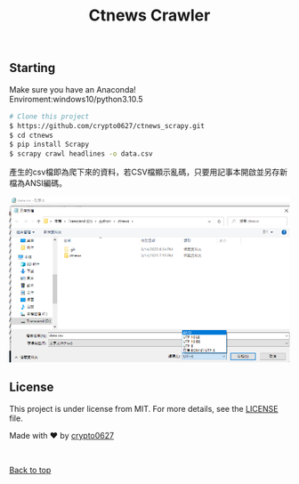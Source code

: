 <div align="center" id="top"> </div>

<h1 align="center">Ctnews Crawler</h1>
<br>

## Starting 
Make sure you have an Anaconda! <br>
Enviroment:windows10/python3.10.5
```bash
# Clone this project
$ https://github.com/crypto0627/ctnews_scrapy.git
$ cd ctnews
$ pip install Scrapy
$ scrapy crawl headlines -o data.csv
```
產生的csv檔即為爬下來的資料，若CSV檔顯示亂碼，只要用記事本開啟並另存新檔為ANSI編碼。
<p align="center">
  <img alt="csv" src="https://github.com/crypto0627/ctnews_scrapy/blob/main/img/1.png">
</p>

## License 

This project is under license from MIT. For more details, see the [LICENSE](LICENSE) file.


Made with :heart: by <a href="https://github.com/crypto0627" target="_blank">crypto0627</a>

&#xa0;

<a href="#top">Back to top</a>